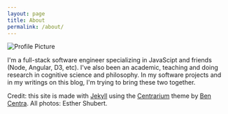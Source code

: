 ```yaml
---
layout: page
title: About
permalink: /about/
---
```


<img src="{{ site.baseurl }}assets/aaronProfilePic.jpg" title="Profile Picture" class="profile">

I'm a full-stack software engineer specializing in JavaScipt and friends (Node,
Angular, D3, etc). I've also been an academic, teaching and doing research in
cognitive science and philosophy. In my software projects and in my writings on
this blog, I'm trying to bring these two together. 

Credit: this site is made with [Jekyll][jekyll] using the [Centrarium][centrarium]
theme by [Ben Centra][bencentra].  All photos: Esther Shubert. 


[centrarium]: https://github.com/bencentra/centrarium
[bencentra]: http://bencentra.com
[jekyll]: https://github.com/jekyll/jekyll
